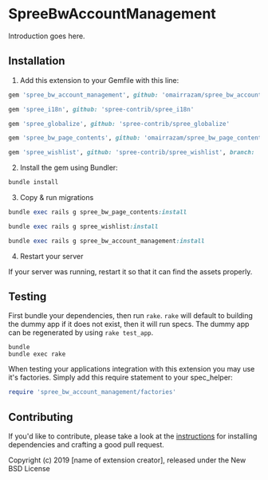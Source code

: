 # SpreeBwAccountManagement

Introduction goes here.

## Installation

1. Add this extension to your Gemfile with this line:
  ```ruby
  gem 'spree_bw_account_management', github: 'omairrazam/spree_bw_account_management'
  ```
   ```ruby
  gem 'spree_i18n', github: 'spree-contrib/spree_i18n'
  ```
   ```ruby
  gem 'spree_globalize', github: 'spree-contrib/spree_globalize'
  ```
   ```ruby
  gem 'spree_bw_page_contents', github: 'omairrazam/spree_bw_page_contents'
  ```

  ```ruby
  gem 'spree_wishlist', github: 'spree-contrib/spree_wishlist', branch: '3-0-stable'
  ```


2. Install the gem using Bundler:
  ```ruby
  bundle install
  ```

3. Copy & run migrations

  ```ruby
  bundle exec rails g spree_bw_page_contents:install
  ```

  ```ruby
  bundle exec rails g spree_wishlist:install
  ```
  
  ```ruby
  bundle exec rails g spree_bw_account_management:install
  ```
  

4. Restart your server

  If your server was running, restart it so that it can find the assets properly.

## Testing

First bundle your dependencies, then run `rake`. `rake` will default to building the dummy app if it does not exist, then it will run specs. The dummy app can be regenerated by using `rake test_app`.

```shell
bundle
bundle exec rake
```

When testing your applications integration with this extension you may use it's factories.
Simply add this require statement to your spec_helper:

```ruby
require 'spree_bw_account_management/factories'
```


## Contributing

If you'd like to contribute, please take a look at the
[instructions](CONTRIBUTING.md) for installing dependencies and crafting a good
pull request.

Copyright (c) 2019 [name of extension creator], released under the New BSD License
